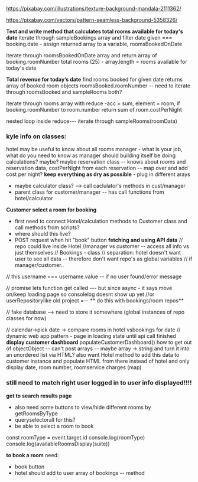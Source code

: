 https://pixabay.com/illustrations/texture-background-mandala-2111362/

https://pixabay.com/vectors/pattern-seamless-background-5358326/

**Test and write method that calculates total rooms available for today's date**
iterate through sampleBookings array
and filter date given === booking.date - assign returned array to a variable, roomsBookedOnDate

iterate through roomsBookedOnDate array and return array of booking.roomNumber
total rooms (25) - array.length = rooms available for today's date

**Total revenue for today’s date**
find rooms booked for given date
returns array of booked room objects
roomsBooked.roomNumber -- need to iterate through roomsBooked and sampleRooms both?

iterate through rooms array with reduce -acc = sum, element = room,
if booking.roomNumber to room.number
return sum of room.costPerNight

nested loop inside reduce--- iterate through sampleRooms(roomData)

### kyle info on classes:
hotel may be useful to know about all rooms
manager - what is your job, what do you need to know as manager
should building itself be doing calculations? maybe?
maybe reservation class -- knows about rooms and reservation data, costPerNight
from each reservation -- map over and add cost per night?
**keep everything as dry as possible** - plug in different arays
- maybe calculator class? --> call caclulator's methods in cust/manager
- parent class for customer/manager -- has call functions from hotel/calculator

**Customer select a room for booking**
- first need to connect Hotel/calculation methods to Customer class and call methods from scripts?
- where should this live?
- POST request when hit "book" button
**fetching and using API data**
// repo could live inside Hotel
//manager vs customer -- access all info vs just themselves
// Bookings - class
// separation: hotel doesn't want user to see all data -- therefore don't want repo's as global variables
// if manager/customer..


// this.username === username.value -- if no user found/error message

// promise lets function get called --- but since async - it says move on/keep loading page so consolelog doesnt show up yet
//or userRepositorylike old project =-- ** do this with bookings/room repos**

// fake database --> need to store it somewhere (global instances of repo classes for now)

// calendar->pick date -> compare rooms in hotel vsbookings for date
// dynamic web app pattern - page in loading state until api call finished
**display customer dashboard**
populateCustomerDashboard()
how to get out of objectObject -- can't post arrays -- maybe array -> string and turn it into an unordered list via HTML?
also want Hotel method to add this data to customer instance and populate HTML from there instead of hotel
and only display date, room number, roomservice charges (map)
### still need to match right user logged in to user info displayed!!!!

**get to search results page**
- also need some buttons to view/hide different rooms by getRoomsByType
- queryselectorall for this?
- be able to select a room to book

const roomType = event.target.id
console.log(roomType)
console.log(availableRoomsDisplay(suite))

**to book a room**
need:
  - book button
  - hotel should add to user array of bookings -- method
